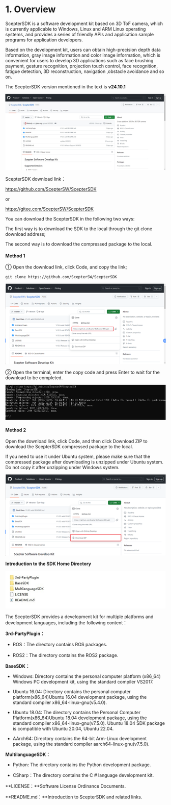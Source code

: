 # 1. Overview

<!-- ScepterSDK 是基于 3D ToF 相机提供的软件开发包，该开发包目前适用于 Windows、Linux、ARM Linux 操作系统，为应用开发者提供一系列友好的 API 和应用示例程序。用户基于该开发包，可获取高精度的深度数据信息、灰度图像信息和彩色图像信息，方便用户开发刷脸支付、手势识别、投影触控、人脸识别、疲劳检测、三维重建、导航避障等 3D 应用。 -->

ScepterSDK is a software development kit based on 3D ToF camera, which is currently applicable to Windows, Linux and ARM Linux operating systems, and provides a series of friendly APIs and application sample programs for application developers.

Based on the development kit, users can obtain high-precision depth data information, gray image information and color image information, which is convenient for users to develop 3D applications such as face brushing payment, gesture recognition, projection touch control, face recognition, fatigue detection, 3D reconstruction, navigation ,obstacle avoidance and so on.

The ScepterSDK version mentioned in the text is **v24.10.1**

![ScepterSDK](../../zh-cn/ScepterSDK/Overview-asserts/01.png)

ScepterSDK download link：

<https://github.com/ScepterSW/ScepterSDK>

or

<https://gitee.com/ScepterSW/ScepterSDK>

<!-- 您可以通过以下两种下载方式下载 ScepterSDK 开发包： -->

You can download the ScepterSDK in the following two ways:

<!-- 方式一通过 git clone 下载到本地； -->

The first way is to download the SDK to the local through the git clone download address;

<!-- 方式二通过下载压缩包到本地。 -->

The second way is to download the compressed package to the local.

<!-- tabs:start -->

#### **Method 1**

<!-- ① 打开下载链接，点击 Code，复制链接； -->

① Open the download link, click Code, and copy the link;

```
git clone https://github.com/ScepterSW/ScepterSDK
```

![git clone SDK http](<../../zh-cn/ScepterSDK/Overview-asserts/02.png>)

<!-- ② 打开终端，输入复制代码回车，等待下载完成。 -->

② Open the terminal, enter the copy code and press Enter to wait for the download to be completed.

![git clone ScepterSDK](<../../zh-cn/ScepterSDK/Overview-asserts/03.png>)

#### **Method 2**

<!-- 打开下载链接，点击 Code，再点击 Download ZIP，即可将 ScepterSDK 压缩包下载到本地。 -->

Open the download link, click Code, and then click Download ZIP to download the ScepterSDK compressed package to the local.

<!-- 如需在 Ubuntu 系统下使用，请确保下载后的压缩包是在 Ubuntu 系统下解压，请勿在 Windows 系统解压后复制使用。 -->

If you need to use it under Ubuntu system, please make sure that the compressed package after downloading is unzipped under Ubuntu system. Do not copy it after unzipping under Windows system.

![GitHub ScepterSDK](<../../zh-cn/ScepterSDK/Overview-asserts/04.png>)

<!-- tabs:end -->

**Introduction to the SDK Home Directory**

![ScepterSDK Content](<../../zh-cn/ScepterSDK/Overview-asserts/05.png>)

<!-- ScepterSDK 提供的多平台和开发语言的开发包，包含如下内容： -->

The ScepterSDK provides a development kit for multiple platforms and development languages, including the following content：

**3rd-PartyPlugin：**

- ROS：The directory contains ROS packages.

- ROS2：The directory contains the ROS2 package.

**BaseSDK：**

<!-- - Windows：目录包含个人计算机平台(x86_64) Windows PC 开发包, 使用标准编译器 VS2017。

- Ubuntu16.04：目录包含个人计算机平台(x86_64) Ubuntu16.04 开发包, 使用标准编译器 x86_64-linux-gnu(v5.4.0)。

- Ubuntu18.04：目录包含个人计算机平台(x86_64) Ubuntu18.04 开发包, 使用标准编译器 x86_64-linux-gnu(v7.5.0)。Ubuntu18.04 SDK 包与 Ubuntu20.04、Ubuntu22.04 兼容。

- AArch64：目录包含 64 位 Arm-Linux 开发包，使用标准编译器 aarch64-linux-gnu(v7.5.0)。 -->

- Windows: Directory contains the personal computer platform (x86_64) Windows PC development kit, using the standard compiler VS2017.

- Ubuntu 16.04: Directory contains the personal computer platform(x86_64)Ubuntu 16.04 development package, using the standard compiler x86_64-linux-gnu(v5.4.0).

- Ubuntu 18.04: The directory contains the Personal Computer Platform(x86_64)Ubuntu 18.04 development package, using the standard compiler x86_64-linux-gnu(v7.5.0). Ubuntu 18.04 SDK package is compatible with Ubuntu 20.04, Ubuntu 22.04.

- AArch64: Directory contains the 64-bit Arm-Linux development package, using the standard compiler aarch64-linux-gnu(v7.5.0).

**MultilanguageSDK：**

- Python: The directory contains the Python development package.

- CSharp：The directory contains the C # language development kit.

**LICENSE：**Software License Ordinance Documents.

**README.md：**Introduction to ScepterSDK and related links.
